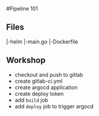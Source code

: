 #Pipeline 101
## Files
|-helm
|-main.go
|-Dockerfile


## Workshop
- checkout and push to gitlab
- create gitlab-ci.yml
- create argocd application
- create deploy token
- add `build` job
- add `deploy` job to trigger argocd